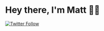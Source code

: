 # Hey there, I'm Matt 👋🏾
[![Twitter Follow](https://img.shields.io/twitter/follow/dseematt?style=social)](https://twitter.com/dseematt)

